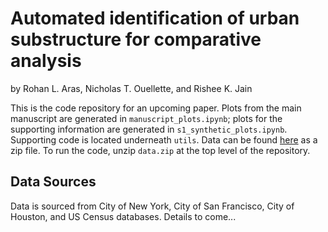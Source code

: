 # Automated identification of urban substructure for comparative analysis
by Rohan L. Aras, Nicholas T. Ouellette, and Rishee K. Jain

This is the code repository for an upcoming paper. Plots from the main manuscript are generated in `manuscript_plots.ipynb`; plots for the supporting information are generated in `s1_synthetic_plots.ipynb`. Supporting code is located underneath `utils`. Data can be found [here](https://drive.google.com/file/d/1dfoinkUviuv-fa8cTw-h3pAHn98fMiDA/view?usp=sharing) as a zip file. To run the code, unzip `data.zip` at the top level of the repository.

## Data Sources
Data is sourced from City of New York, City of San Francisco, City of Houston, and US Census databases. Details to come...
